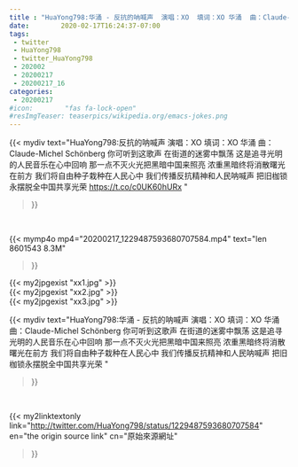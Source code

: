 ```yaml
---
title : "HuaYong798:华涌 - 反抗的呐喊声  演唱：XO  填词：XO 华涌  曲：Claude-Michel Schönberg  你可听到这歌声 在街道的迷雾中飘荡 这是追寻光明的人民音乐在心中回响 那一点不灭火光把黑暗中国来照亮 浓重黑暗终将消散曙光在前方 我们将自由种子栽种在人民心中 我们传播反抗精神和人民呐喊声 把旧枷锁永摆脱全中国共享光荣 "
date:        2020-02-17T16:24:37-07:00
tags:
 - twitter
 - HuaYong798
 - twitter_HuaYong798
 - 202002
 - 20200217
 - 20200217_16
categories:
 - 20200217
#icon:        "fas fa-lock-open"
#resImgTeaser: teaserpics/wikipedia.org/emacs-jokes.png
---
```


{{< mydiv text="HuaYong798:反抗的呐喊声  演唱：XO  填词：XO 华涌  曲：Claude-Michel Schönberg  你可听到这歌声 在街道的迷雾中飘荡 这是追寻光明的人民音乐在心中回响 那一点不灭火光把黑暗中国来照亮 浓重黑暗终将消散曙光在前方 我们将自由种子栽种在人民心中 我们传播反抗精神和人民呐喊声 把旧枷锁永摆脱全中国共享光荣 https://t.co/c0UK60hURx "
>}}
<br>


{{< mymp4o mp4="20200217_1229487593680707584.mp4"
text="len 8601543    8.3M"
>}}

{{< my2jpgexist "xx1.jpg" >}}<br>
{{< my2jpgexist "xx2.jpg" >}}<br>
{{< my2jpgexist "xx3.jpg" >}}<br>



{{< mydiv text="HuaYong798:华涌 - 反抗的呐喊声  演唱：XO  填词：XO 华涌  曲：Claude-Michel Schönberg  你可听到这歌声 在街道的迷雾中飘荡 这是追寻光明的人民音乐在心中回响 那一点不灭火光把黑暗中国来照亮 浓重黑暗终将消散曙光在前方 我们将自由种子栽种在人民心中 我们传播反抗精神和人民呐喊声 把旧枷锁永摆脱全中国共享光荣 "
>}}
<br>

{{< my2linktextonly link="http://twitter.com/HuaYong798/status/1229487593680707584"
en="the origin source link" cn="原始來源網址"
>}}


<br>

